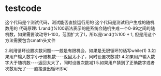 # testcode
这个代码是个测试代码，测试能否直接运行用的
这个代码是测试用户生成的随机数用的
代码原理: 1.rand()%100语法表示的是系统会随机生成一个0-99之间的随机数，如果需要改动导1-100，范围扩大了1，所以是rand()%100 + 1, 但是用这个方法需要包含cmath头文件 
         
2.利用循环设置次数问题--一般是有限机会，如果是无限循环的话写while(1)
3.如果用户输入数字小于随机数----返回太小了，同时设置次数减1
4.如果用户输入数字大于随机数----返回太大了，同时设置次数减1
5.如果用户猜到了正确数字或者次数用光了----直接退出循环即可
         
